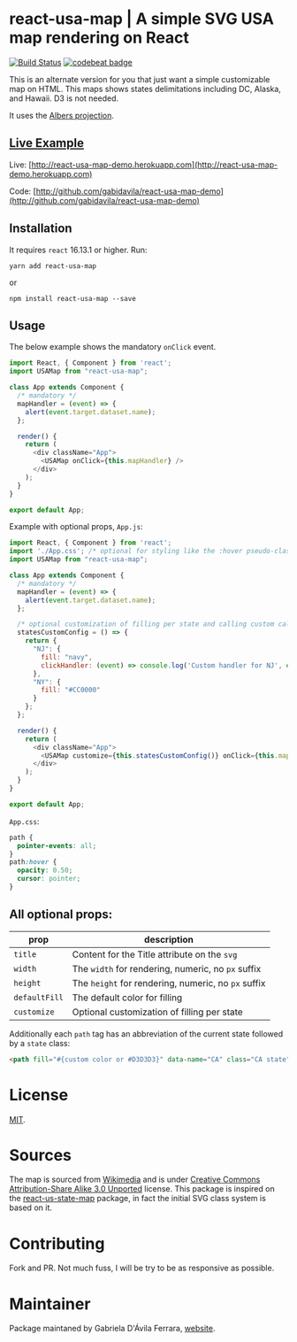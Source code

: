 # react-usa-map | A simple SVG USA map rendering on React

[![Build Status](https://travis-ci.org/gabidavila/react-usa-map.svg?branch=master)](https://travis-ci.org/gabidavila/react-usa-map) [![codebeat badge](https://codebeat.co/badges/edd62a75-c313-47c7-b239-d1d1848d3621)](https://codebeat.co/projects/github-com-gabidavila-react-usa-map-master)

This is an alternate version for you that just want a simple customizable map on HTML. This maps shows states delimitations including DC, Alaska, and Hawaii. D3 is not needed.

It uses the [Albers projection](https://en.wikipedia.org/wiki/Albers_projection).

## [Live Example](http://react-usa-map-demo.herokuapp.com)
Live: [http://react-usa-map-demo.herokuapp.com](http://react-usa-map-demo.herokuapp.com)

Code: [http://github.com/gabidavila/react-usa-map-demo](http://github.com/gabidavila/react-usa-map-demo)

## Installation

It requires `react` 16.13.1 or higher. Run:

`yarn add react-usa-map`

or

`npm install react-usa-map --save`

## Usage

The below example shows the mandatory `onClick` event.

```javascript
import React, { Component } from 'react';
import USAMap from "react-usa-map";

class App extends Component {
  /* mandatory */
  mapHandler = (event) => {
    alert(event.target.dataset.name);
  };

  render() {
    return (
      <div className="App">
        <USAMap onClick={this.mapHandler} />
      </div>
    );
  }
}

export default App;
```

Example with optional props, `App.js`:

```javascript
import React, { Component } from 'react';
import './App.css'; /* optional for styling like the :hover pseudo-class */
import USAMap from "react-usa-map";

class App extends Component {
  /* mandatory */
  mapHandler = (event) => {
    alert(event.target.dataset.name);
  };

  /* optional customization of filling per state and calling custom callbacks per state */
  statesCustomConfig = () => {
    return {
      "NJ": {
        fill: "navy",
        clickHandler: (event) => console.log('Custom handler for NJ', event.target.dataset)
      },
      "NY": {
        fill: "#CC0000"
      }
    };
  };

  render() {
    return (
      <div className="App">
        <USAMap customize={this.statesCustomConfig()} onClick={this.mapHandler} />
      </div>
    );
  }
}

export default App;
```

`App.css`:

```css
path {
  pointer-events: all;
}
path:hover {
  opacity: 0.50;
  cursor: pointer;
}
```

## All optional props:

|prop|description|
|----|-----------|
|`title`| Content for the Title attribute on the `svg`|
|`width`| The `width` for rendering, numeric, no `px` suffix|
|`height`| The `height` for rendering, numeric, no `px` suffix|
|`defaultFill`| The default color for filling|
|`customize`| Optional customization of filling per state |

Additionally each `path` tag has an abbreviation of the current state followed by a `state` class:

```html
<path fill="#{custom color or #D3D3D3}" data-name="CA" class="CA state" d="...{polygon dimensions here}..."></path>
```

# License

[MIT](LICENSE.md).

# Sources

The map is sourced from [Wikimedia](https://commons.wikimedia.org/wiki/File:Blank_US_Map_(states_only).svg) and is under [Creative Commons Attribution-Share Alike 3.0 Unported](https://spdx.org/licenses/CC-BY-SA-3.0.html) license. This package is inspired on the [react-us-state-map](https://npmjs.com/package/react-us-state-map) package, in fact the initial SVG class system is based on it.

# Contributing

Fork and PR. Not much fuss, I will be try to be as responsive as possible.

# Maintainer

Package maintaned by Gabriela D'Ávila Ferrara, [website](http://gabriela.io).
